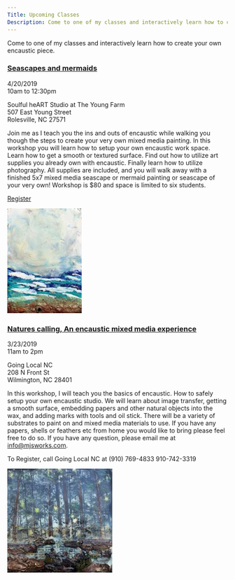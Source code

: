 ```yaml
---
Title: Upcoming Classes
Description: Come to one of my classes and interactively learn how to create your own encaustic piece.
---
```


Come to one of my classes and interactively learn how to create your own encaustic piece.

<div class="event">

  <h3 class="eventTitle">

[Seascapes and mermaids](http://deborahsoulfulheart.com/product/encaustic-painting-using-nature-with-marcia-streithorst/)

  </h3>

  <div class="eventInfo">

  <div class="eventSideBar">

  4/20/2019  
  10am to 12:30pm

  Soulful heART Studio at The Young Farm  
  507 East Young Street  
  Rolesville, NC  27571

  </div>

  <div class="eventDetails">

Join me as I teach you the ins and outs of encaustic while walking you though the steps to create your very own mixed media painting. In this workshop you will learn how to setup your own encaustic work space. Learn how to get a smooth or textured surface. Find out how to utilize art supplies you already own with encaustic. Finally learn how to utilize photography. All supplies are included, and you will walk away with a finished 5x7 mixed media seascape or mermaid painting or seascape of your very own! Workshop is $80 and space is limited to six students.

  [Register](http://deborahsoulfulheart.com/product/encaustic-painting-using-nature-with-marcia-streithorst/)

  <div class="eventPic">

  ![Early Morning](/assets/paintings/img_6469-thumbnail.jpg)

  </div>

  </div>

  </div>

</div>


<div class="event">

  <h3 class="eventTitle">

  [Natures calling, An encaustic mixed media experience](https://www.facebook.com/events/265725187473164/)

  </h3>

  <div class="eventInfo">

  <div class="eventSideBar">

  3/23/2019  
  11am to 2pm

  Going Local NC  
  208 N Front St  
  Wilmington, NC 28401

  </div>

  <div class="eventDetails">

In this workshop, I will teach you the basics of encaustic. How to safely setup your own encaustic studio. We will learn about image transfer, getting a smooth surface, embedding papers and other natural objects into the wax, and adding marks with tools and oil stick. There will be a variety of substrates to paint on and mixed media materials to use. If you have any papers, shells or feathers etc from home you would like to bring please feel free to do so. If you have any question, please email me at info@mjsworks.com.

  To Register, call Going Local NC at (910) 769-4833 910-742-3319

  <div class="eventPic">

   ![Early Morning](/assets/paintings/img_6508-thumbnail.jpg)

  </div>

  </div>

  </div>

</div>
